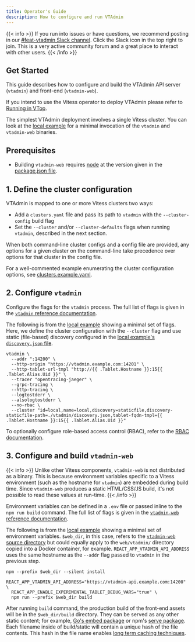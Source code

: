 ```yaml
---
title: Operator's Guide
description: How to configure and run VTAdmin
---
```


{{< info >}}
If you run into issues or have questions, we recommend posting in our [#feat-vtadmin Slack channel](https://vitess.slack.com/archives/C01H307F68J). Click the Slack icon in the top right to join. This is a very active community forum and a great place to interact with other users.
{{< /info >}}

## Get Started

This guide describes how to configure and build the VTAdmin API server (`vtadmin`) and front-end (`vtadmin-web`).

If you intend to use the Vitess operator to deploy VTAdmin please refer to [Running in VTop](../running_in_vtop).

The simplest VTAdmin deployment involves a single Vitess cluster. You can look
at the [local example][local_example] for a
minimal invocation of the `vtadmin` and `vtadmin-web` binaries.

## Prerequisites

- Building `vtadmin-web` requires [node](https://nodejs.org/en/) at the version given in the [package.json file](https://github.com/vitessio/vitess/blob/main/web/vtadmin/package.json).

## 1. Define the cluster configuration

VTAdmin is mapped to one or more Vitess clusters two ways:

- Add a `clusters.yaml` file and pass its path to `vtadmin` with the `--cluster-config` build flag
- Set the `--cluster` and/or `--cluster-defaults` flags when running `vtadmin`, described in the next section.

When both command-line cluster configs and a config file are provided, any options for a given cluster on the command-line take precedence over options for that cluster in the config file. 

For a well-commented example enumerating the cluster configuration options, see [clusters.example.yaml](https://github.com/vitessio/vitess/blob/main/doc/vtadmin/clusters.yaml).


## 2. Configure `vtadmin`

Configure the flags for the `vtadmin` process. The full list of flags is given in the [`vtadmin` reference documentation][vtadmin_flag_ref].

The following is from the [local example][local_example] showing a minimal set of flags. Here, we define the cluster configuration with the `--cluster` flag and use static (file-based) discovery configured in the [local example's `discovery.json` file][discovery_json]. 

```
vtadmin \
  --addr ":14200" \
  --http-origin "https://vtadmin.example.com:14201" \
  --http-tablet-url-tmpl "http://{{ .Tablet.Hostname }}:15{{ .Tablet.Alias.Uid }}" \
  --tracer "opentracing-jaeger" \
  --grpc-tracing \
  --http-tracing \
  --logtostderr \
  --alsologtostderr \
  --no-rbac \
  --cluster "id=local,name=local,discovery=staticfile,discovery-staticfile-path=./vtadmin/discovery.json,tablet-fqdn-tmpl={{ .Tablet.Hostname }}:15{{ .Tablet.Alias.Uid }}" 
```

To optionally configure role-based access control (RBAC), refer to the [RBAC documentation][rbac_docs].

## 3. Configure and build `vtadmin-web`

{{< info >}}
Unlike other Vitess components, `vtadmin-web` is not distributed as a binary. This is because environment variables specific to a Vitess environment (such as the hostname for `vtadmin`) are embedded during build time. Since `vtadmin-web` produces a static HTML/CSS/JS build, it's not possible to read these values at run-time.
{{< /info >}}

Environment variables can be defined in a `.env` file or passed inline to the `npm run build` command. The full list of flags is given in the [`vtadmin-web` reference documentation][vtadmin_web_env_ref].

The following is from the [local example][local_example] showing a minimal set of environment variables. `$web_dir`, in this case, refers to the [`vtadmin-web` source directory][vtadmin_web_src] but could equally apply to the `web/vtadmin/` directory copied into a Docker container, for example. `REACT_APP_VTADMIN_API_ADDRESS` uses the same hostname as the `--addr` flag passed to `vtadmin` in the previous step. 

```
npm --prefix $web_dir --silent install

REACT_APP_VTADMIN_API_ADDRESS="https://vtadmin-api.example.com:14200" \
  REACT_APP_ENABLE_EXPERIMENTAL_TABLET_DEBUG_VARS="true" \
  npm run --prefix $web_dir build
```

After running `build` command, the production build of the front-end assets will be in the `$web_dir/build` directory. They can be served as any other static content; for example, [Go's embed package][go_embed] or npm's [serve package][npm_serve]. Each filename inside of build/static will contain a unique hash of the file contents. This hash in the file name enables [long term caching techniques][web_caching].


[discovery_json]: https://github.com/vitessio/vitess/blob/main/examples/local/vtadmin/discovery.json
[go_embed]:https://pkg.go.dev/embed
[local_example]: https://github.com/vitessio/vitess/blob/main/examples/local/scripts/vtadmin-up.sh
[npm_serve]: https://www.npmjs.com/package/serve
[rbac_docs]: ../role-based-access-control
[vtadmin_flag_ref]: ../../programs/vtadmin
[vtadmin_web_env_ref]: ../../programs/vtadmin-web
[vtadmin_web_src]: https://github.com/vitessio/vitess/tree/main/web/vtadmin
[web_caching]: https://create-react-app.dev/docs/production-build/#static-file-caching
